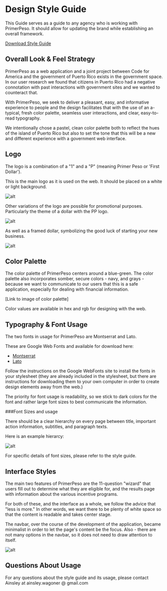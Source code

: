 # Design Style Guide

This Guide serves as a guide to any agency who is working with PrimerPeso. It should allow for updating the brand while establishing an overall framework.

[Download Style Guide](http://cl.ly/YEIv/StyleGuide.png)

## Overall Look & Feel Strategy

PrimerPeso as a web application and a joint project between Code for America and the government of Puerto Rico exists in the government space. In our user research we found that citizens in Puerto Rico had a negative connotation with past interactions with government sites and we wanted to counteract that.

With PrimerPeso, we seek to deliver a pleasant, easy, and informative experience to people and the design facilitates that with the use of an a-typical, fresh color palette, seamless user interactions, and clear, easy-to-read typography.

We intentionally chose a pastel, clean color palette both to reflect the hues of the island of Puerto Rico but also to set the tone that this will be a new and different experience with a government web interface.

## Logo

The logo is a combination of a "1" and a "P" (meaning Primer Peso or 'First Dollar').

This is the main logo as it is used on the web. It should be placed on a white or light background.

![alt](https://www.dropbox.com/s/vxk7ni2h9sdtytd/logo_pp.png?dl=0)

Other variations of the logo are possible for promotional purposes. Particularly the theme of a dollar with the PP logo.

![alt](https://www.dropbox.com/s/vxk7ni2h9sdtytd/logo_pp.png?dl=0)

As well as a framed dollar, symbolizing the good luck of starting your new business.

![alt](https://www.dropbox.com/s/vxk7ni2h9sdtytd/logo_pp.png?dl=0)

## Color Palette

The color palette of PrimerPeso centers around a blue-green. The color palette also incorporates somber, secure colors - navy, and grays - because we want to communicate to our users that this is a safe application, especially for dealing with financial information.

[Link to image of color palette]

Color values are available in hex and rgb for designing with the web.

## Typography & Font Usage

The two fonts in usage for PrimerPeso are Montserrat and Lato.

These are Google Web Fonts and available for download here:

* [Montserrat](https://www.google.com/fonts/specimen/Montserrat)
* [Lato](https://www.google.com/fonts/specimen/Lato)

Follow the instructions on the Google WebFonts site to install the fonts in your stylesheet (they are already included in the stylesheet, but there are instructions for downloading them to your own computer in order to create design elements away from the web.)

The priority for font usage is readability, so we stick to dark colors for the font and rather large font sizes to best communicate the information.

###Font Sizes and usage

There should be a clear hierarchy on every page between title, important action information, subtitles, and paragraph texts.

Here is an example hierarcy:

![alt]()

For specific details of font sizes, please refer to the style guide.

## Interface Styles

The main two features of PrimerPeso are the 11-question "wizard" that users fill out to determine what they are eligible for, and the results page with information about the various incentive programs.

For both of these, and the interface as a whole, we follow the advice that "less is more." In other words, we want there to be plenty of white space so that the content is readable and takes center stage.

The navbar, over the course of the development of the application, became minimalist in order to let the page's content be the focus. Also - there are not many options in the navbar, so it does not need to draw attention to itself.

![alt]()

## Questions About Usage

For any questions about the style guide and its usage, please contact Ainsley at ainsley.wagoner @ gmail.com


